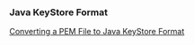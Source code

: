 ### Java KeyStore Format
[Converting a PEM File to Java KeyStore Format](https://www.baeldung.com/convert-pem-to-jks)